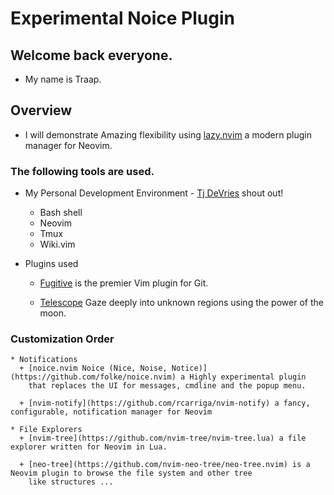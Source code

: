 # Experimental Noice Plugin
## Welcome back everyone.
* My name is Traap.

## Overview
* I will demonstrate Amazing flexibility using [lazy.nvim](https://github.com/folke/lazy.nvim) a modern plugin manager
  for Neovim.

### The following tools are used.

  - My Personal Development Environment - [Tj DeVries](https://github.com/tjdevries) shout out!
    * Bash shell
    * Neovim
    * Tmux
    * Wiki.vim

  - Plugins used
    * [Fugitive](https://github.com/tpope/vim-fugitive) is the premier Vim plugin for Git.

    * [Telescope](https://github.com/nvim-telescope/telescope.nvim) Gaze deeply into unknown regions using the power of the moon.

### Customization Order
    * Notifications
      + [noice.nvim Noice (Nice, Noise, Notice)](https://github.com/folke/noice.nvim) a Highly experimental plugin
        that replaces the UI for messages, cmdline and the popup menu.

      + [nvim-notify](https://github.com/rcarriga/nvim-notify) a fancy, configurable, notification manager for Neovim

    * File Explorers
      + [nvim-tree](https://github.com/nvim-tree/nvim-tree.lua) a file explorer written for Neovim in Lua.

      + [neo-tree](https://github.com/nvim-neo-tree/neo-tree.nvim) is a Neovim plugin to browse the file system and other tree
        like structures ...
